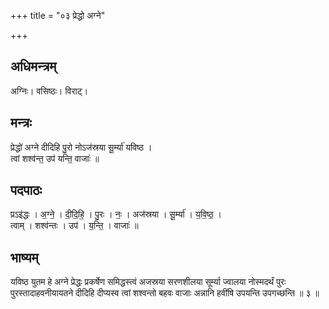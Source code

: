 +++
title = "०३ प्रेद्धो अग्ने"

+++
## अधिमन्त्रम्
अग्निः। वसिष्ठः। विराट्।

## मन्त्रः
प्रेद्धो॑ अग्ने दीदिहि पु॒रो नोऽज॑स्रया सू॒र्म्या॑ यविष्ठ ।  
त्वां शश्व॑न्त॒ उप॑ यन्ति॒ वाजाः॑ ॥

## पदपाठः
प्रऽइ॑द्धः । अ॒ग्ने॒ । दी॒दि॒हि॒ । पु॒रः । नः॒ । अज॑स्रया । सू॒र्म्या॑ । य॒वि॒ष्ठ॒ ।  
त्वाम् । शश्व॑न्तः । उप॑ । य॒न्ति॒ । वाजाः॑ ॥

## भाष्यम्
यविष्ठ युतम हे अग्ने प्रेद्धः प्रकर्षेण समिद्धस्त्वं अजस्रया सरणशीलया सूर्म्या ज्वालया नोस्मदर्थं पुरः पुरस्तादाहवनीयायतने दीदिहि दीप्यस्व त्वां शश्वन्तो बहवः वाजाः अन्नानि हवींषि उपयन्ति उपगच्छन्ति ॥ ३ ॥